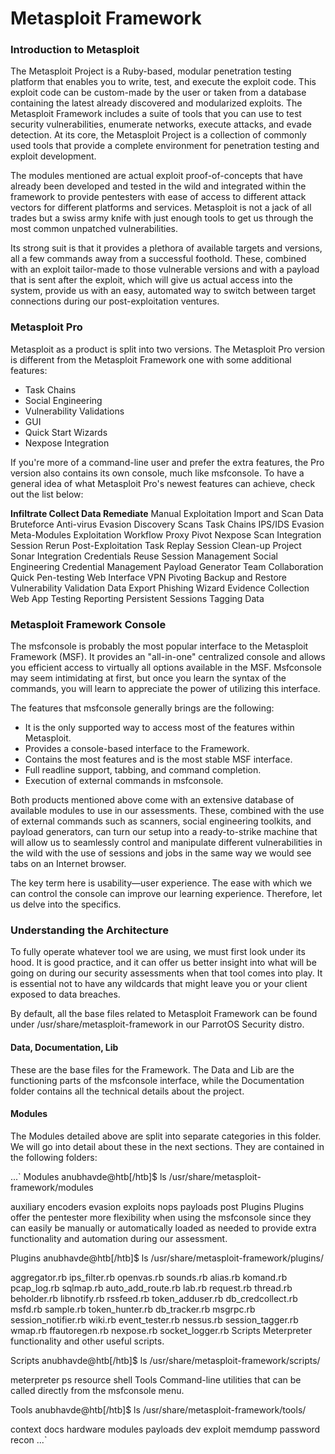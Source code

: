 # **Metasploit Framework**
### **Introduction to Metasploit**
The Metasploit Project is a Ruby-based, modular penetration testing platform that enables you to write, test, and execute the exploit code. This exploit code can be custom-made by the user or taken from a database containing the latest already discovered and modularized exploits. The Metasploit Framework includes a suite of tools that you can use to test security vulnerabilities, enumerate networks, execute attacks, and evade detection. At its core, the Metasploit Project is a collection of commonly used tools that provide a complete environment for penetration testing and exploit development.

The modules mentioned are actual exploit proof-of-concepts that have already been developed and tested in the wild and integrated within the framework to provide pentesters with ease of access to different attack vectors for different platforms and services. Metasploit is not a jack of all trades but a swiss army knife with just enough tools to get us through the most common unpatched vulnerabilities.

Its strong suit is that it provides a plethora of available targets and versions, all a few commands away from a successful foothold. These, combined with an exploit tailor-made to those vulnerable versions and with a payload that is sent after the exploit, which will give us actual access into the system, provide us with an easy, automated way to switch between target connections during our post-exploitation ventures.

### **Metasploit Pro**
Metasploit as a product is split into two versions. The Metasploit Pro version is different from the Metasploit Framework one with some additional features:
- Task Chains
- Social Engineering
- Vulnerability Validations
- GUI
- Quick Start Wizards
- Nexpose Integration

If you're more of a command-line user and prefer the extra features, the Pro version also contains its own console, much like msfconsole.
To have a general idea of what Metasploit Pro's newest features can achieve, check out the list below:

**Infiltrate	        Collect Data	                 Remediate**
Manual Exploitation	  Import and Scan Data	         Bruteforce
Anti-virus Evasion	  Discovery Scans	               Task Chains
IPS/IDS Evasion	      Meta-Modules	                 Exploitation Workflow
Proxy Pivot	          Nexpose Scan Integration	     Session Rerun
Post-Exploitation		                         Task Replay
Session Clean-up		                         Project Sonar Integration
Credentials Reuse		                         Session Management
Social Engineering		                         Credential Management
Payload Generator		                         Team Collaboration
Quick Pen-testing		                         Web Interface
VPN Pivoting		                                 Backup and Restore
Vulnerability Validation		                 Data Export
Phishing Wizard		                                 Evidence Collection
Web App Testing		                                 Reporting
Persistent Sessions		                         Tagging Data

### **Metasploit Framework Console**
The msfconsole is probably the most popular interface to the Metasploit Framework (MSF). It provides an "all-in-one" centralized console and allows you efficient access to virtually all options available in the MSF. Msfconsole may seem intimidating at first, but once you learn the syntax of the commands, you will learn to appreciate the power of utilizing this interface.

The features that msfconsole generally brings are the following:
- It is the only supported way to access most of the features within Metasploit.
- Provides a console-based interface to the Framework.
- Contains the most features and is the most stable MSF interface.
- Full readline support, tabbing, and command completion.
- Execution of external commands in msfconsole.

Both products mentioned above come with an extensive database of available modules to use in our assessments. These, combined with the use of external commands such as scanners, social engineering toolkits, and payload generators, can turn our setup into a ready-to-strike machine that will allow us to seamlessly control and manipulate different vulnerabilities in the wild with the use of sessions and jobs in the same way we would see tabs on an Internet browser.

The key term here is usability—user experience. The ease with which we can control the console can improve our learning experience. Therefore, let us delve into the specifics.

### **Understanding the Architecture**
To fully operate whatever tool we are using, we must first look under its hood. It is good practice, and it can offer us better insight into what will be going on during our security assessments when that tool comes into play. It is essential not to have any wildcards that might leave you or your client exposed to data breaches.

By default, all the base files related to Metasploit Framework can be found under /usr/share/metasploit-framework in our ParrotOS Security distro.

#### **Data, Documentation, Lib**
These are the base files for the Framework. The Data and Lib are the functioning parts of the msfconsole interface, while the Documentation folder contains all the technical details about the project.

#### **Modules**
The Modules detailed above are split into separate categories in this folder. We will go into detail about these in the next sections. They are contained in the following folders:

...`
  Modules
anubhavde@htb[/htb]$ ls /usr/share/metasploit-framework/modules

auxiliary  encoders  evasion  exploits  nops  payloads  post
Plugins
Plugins offer the pentester more flexibility when using the msfconsole since they can easily be manually or automatically loaded as needed to provide extra functionality and automation during our assessment.

  Plugins
anubhavde@htb[/htb]$ ls /usr/share/metasploit-framework/plugins/

aggregator.rb      ips_filter.rb  openvas.rb           sounds.rb
alias.rb           komand.rb      pcap_log.rb          sqlmap.rb
auto_add_route.rb  lab.rb         request.rb           thread.rb
beholder.rb        libnotify.rb   rssfeed.rb           token_adduser.rb
db_credcollect.rb  msfd.rb        sample.rb            token_hunter.rb
db_tracker.rb      msgrpc.rb      session_notifier.rb  wiki.rb
event_tester.rb    nessus.rb      session_tagger.rb    wmap.rb
ffautoregen.rb     nexpose.rb     socket_logger.rb
Scripts
Meterpreter functionality and other useful scripts.

  Scripts
anubhavde@htb[/htb]$ ls /usr/share/metasploit-framework/scripts/

meterpreter  ps  resource  shell
Tools
Command-line utilities that can be called directly from the msfconsole menu.

  Tools
anubhavde@htb[/htb]$ ls /usr/share/metasploit-framework/tools/

context  docs     hardware  modules   payloads
dev      exploit  memdump   password  recon
...`
